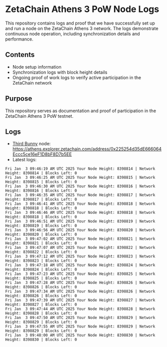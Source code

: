 # ZetaChain Athens 3 PoW Node Logs
This repository contains logs and proof that we have successfully set up and run a node on the ZetaChain Athens 3 network. The logs demonstrate continuous node operation, including synchronization details and performance.

## Contents
- Node setup information
- Synchronization logs with block height details
- Ongoing proof of work logs to verify active participation in the ZetaChain network

## Purpose
This repository serves as documentation and proof of participation in the ZetaChain Athens 3 PoW testnet.

## Logs

- [Third Bunny](https://thirdbunny.xyz/) node: https://athens.explorer.zetachain.com/address/0x225254d35dE666064Eccc5ce16eF1D8bF8D7b5EE
- Latest logs:
```
Fri Jan  3 09:46:19 AM UTC 2025 Your Node Height: 8398814 | Network Height: 8398814 | Blocks Left: 0
Fri Jan  3 09:46:25 AM UTC 2025 Your Node Height: 8398815 | Network Height: 8398815 | Blocks Left: 0
Fri Jan  3 09:46:30 AM UTC 2025 Your Node Height: 8398816 | Network Height: 8398816 | Blocks Left: 0
Fri Jan  3 09:46:35 AM UTC 2025 Your Node Height: 8398817 | Network Height: 8398817 | Blocks Left: 0
Fri Jan  3 09:46:41 AM UTC 2025 Your Node Height: 8398818 | Network Height: 8398818 | Blocks Left: 0
Fri Jan  3 09:46:46 AM UTC 2025 Your Node Height: 8398818 | Network Height: 8398818 | Blocks Left: 0
Fri Jan  3 09:46:51 AM UTC 2025 Your Node Height: 8398819 | Network Height: 8398819 | Blocks Left: 0
Fri Jan  3 09:46:56 AM UTC 2025 Your Node Height: 8398820 | Network Height: 8398820 | Blocks Left: 0
Fri Jan  3 09:47:02 AM UTC 2025 Your Node Height: 8398821 | Network Height: 8398821 | Blocks Left: 0
Fri Jan  3 09:47:07 AM UTC 2025 Your Node Height: 8398822 | Network Height: 8398822 | Blocks Left: 0
Fri Jan  3 09:47:12 AM UTC 2025 Your Node Height: 8398823 | Network Height: 8398823 | Blocks Left: 0
Fri Jan  3 09:47:18 AM UTC 2025 Your Node Height: 8398824 | Network Height: 8398824 | Blocks Left: 0
Fri Jan  3 09:47:23 AM UTC 2025 Your Node Height: 8398825 | Network Height: 8398825 | Blocks Left: 0
Fri Jan  3 09:47:28 AM UTC 2025 Your Node Height: 8398826 | Network Height: 8398826 | Blocks Left: 0
Fri Jan  3 09:47:34 AM UTC 2025 Your Node Height: 8398826 | Network Height: 8398826 | Blocks Left: 0
Fri Jan  3 09:47:39 AM UTC 2025 Your Node Height: 8398827 | Network Height: 8398827 | Blocks Left: 0
Fri Jan  3 09:47:44 AM UTC 2025 Your Node Height: 8398828 | Network Height: 8398828 | Blocks Left: 0
Fri Jan  3 09:47:50 AM UTC 2025 Your Node Height: 8398829 | Network Height: 8398829 | Blocks Left: 0
Fri Jan  3 09:47:55 AM UTC 2025 Your Node Height: 8398829 | Network Height: 8398829 | Blocks Left: 0
Fri Jan  3 09:48:00 AM UTC 2025 Your Node Height: 8398830 | Network Height: 8398830 | Blocks Left: 0
```
